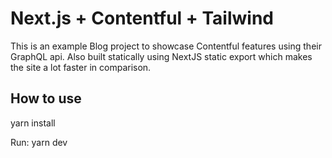 # Next.js + Contentful + Tailwind

This is an example Blog project to showcase Contentful features using their GraphQL api. Also built statically using NextJS static export which makes the site a lot faster in comparison.

## How to use

yarn install

Run: 
yarn dev
